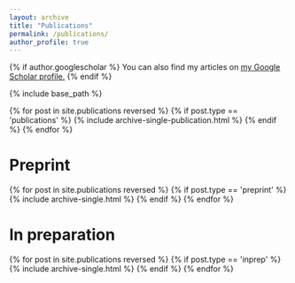 ```yaml
---
layout: archive
title: "Publications"
permalink: /publications/
author_profile: true
---
```


{% if author.googlescholar %}
  You can also find my articles on <u><a href="{{author.googlescholar}}">my Google Scholar profile</a>.</u>
{% endif %}

{% include base_path %}

{% for post in site.publications reversed %}
  {% if post.type == 'publications' %}
    {% include archive-single-publication.html %}
  {% endif %}
{% endfor %}

# Preprint

{% for post in site.publications reversed %}
  {% if post.type == 'preprint' %}
    {% include archive-single.html %}
  {% endif %}
{% endfor %}

# In preparation

{% for post in site.publications reversed %}
  {% if post.type == 'inprep' %}
    {% include archive-single.html %}
  {% endif %}
{% endfor %}
